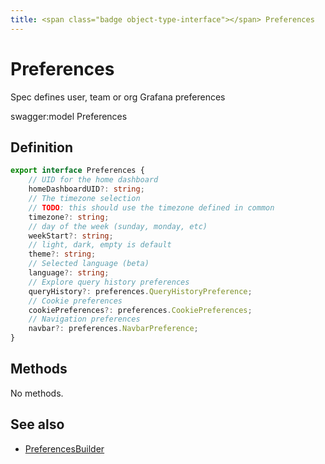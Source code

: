 ```yaml
---
title: <span class="badge object-type-interface"></span> Preferences
---
```

# <span class="badge object-type-interface"></span> Preferences

Spec defines user, team or org Grafana preferences

swagger:model Preferences

## Definition

```typescript
export interface Preferences {
	// UID for the home dashboard
	homeDashboardUID?: string;
	// The timezone selection
	// TODO: this should use the timezone defined in common
	timezone?: string;
	// day of the week (sunday, monday, etc)
	weekStart?: string;
	// light, dark, empty is default
	theme?: string;
	// Selected language (beta)
	language?: string;
	// Explore query history preferences
	queryHistory?: preferences.QueryHistoryPreference;
	// Cookie preferences
	cookiePreferences?: preferences.CookiePreferences;
	// Navigation preferences
	navbar?: preferences.NavbarPreference;
}

```
## Methods

No methods.
## See also

 * <span class="badge builder"></span> [PreferencesBuilder](./builder-PreferencesBuilder.md)
